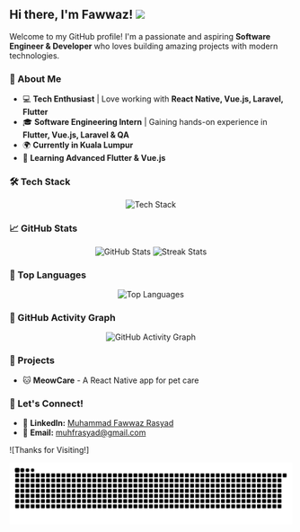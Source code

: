 ## Hi there, I'm Fawwaz! <img src="https://media.giphy.com/media/hvRJCLFzcasrR4ia7z/giphy.gif" width="30px">

Welcome to my GitHub profile! I'm a passionate and aspiring **Software Engineer & Developer** who loves building amazing projects with modern technologies.

### 🚀 About Me
- 💻 **Tech Enthusiast** | Love working with **React Native, Vue.js, Laravel, Flutter**
- 🎓 **Software Engineering Intern** | Gaining hands-on experience in **Flutter, Vue.js, Laravel & QA**
- 🌍 **Currently in Kuala Lumpur**
- 📖 **Learning Advanced Flutter & Vue.js**

### 🛠️ Tech Stack

<p align="center">
  <img src="https://skillicons.dev/icons?i=react,vue,flutter,laravel,git,js,ts,python" alt="Tech Stack" />
</p>

### 📈 GitHub Stats

<p align="center">
  <img src="https://github-readme-stats.vercel.app/api?username=<fwzrasyad>&show_icons=true&theme=radical" alt="GitHub Stats" />
  <img src="https://github-readme-streak-stats.herokuapp.com/?user=<fwzrasyad>&theme=radical" alt="Streak Stats" />
</p>

### 🌟 Top Languages

<p align="center">
  <img src="https://github-readme-stats.vercel.app/api/top-langs/?username=<fwzrasyad>&layout=compact&theme=radical" alt="Top Languages" />
</p>

### 🔧 GitHub Activity Graph

<p align="center">
  <img src="https://github-readme-activity-graph.cyclic.app/graph?username=<fwzrasyad>&theme=github-dark" alt="GitHub Activity Graph" />
</p>

### 🚀 Projects
- 🐱 **MeowCare** - A React Native app for pet care

### 💬 Let's Connect!
- 💼 **LinkedIn:** [Muhammad Fawwaz Rasyad](https://www.linkedin.com/in/muhammad-fawwaz-rasyad-0b6656251/)
- 📧 **Email:** [muhfrasyad@gmail.com](mailto:muhfrasyad@gmail.com)


![Thanks for Visiting!]

<picture>
  <source media="(prefers-color-scheme: dark)" srcset="https://raw.githubusercontent.com/fwzrasyad/fwzrasyad/output/github-contribution-grid-snake-dark.svg">
  <source media="(prefers-color-scheme: light)" srcset="https://raw.githubusercontent.com/fwzrasyad/fwzrasyad/output/github-contribution-grid-snake.svg">
  <img alt="github contribution grid snake animation" src="https://raw.githubusercontent.com/fwzrasyad/fwzrasyad/output/github-contribution-grid-snake.svg">
</picture>
<!--
**fwzrasyad/fwzrasyad** is a ✨ _special_ ✨ repository because its `README.md` (this file) appears on your GitHub profile.

